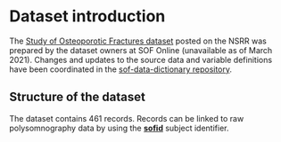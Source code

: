 # Dataset introduction

The [Study of Osteoporotic Fractures dataset](:files_path:/datasets) posted on the NSRR was prepared by the dataset owners at SOF Online (unavailable as of March 2021). Changes and updates to the source data and variable definitions have been coordinated in the [sof-data-dictionary repository](https://github.com/nsrr/sof-data-dictionary).

## Structure of the dataset

The dataset contains 461 records. Records can be linked to raw polysomnography data by using the **[sofid](https://www.sleepdata.org/datasets/sof/variables/sofid)** subject identifier.
